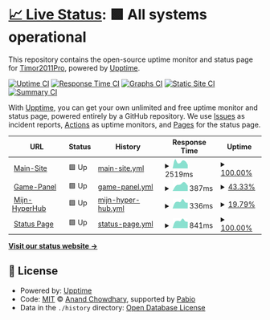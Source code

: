 # [📈 Live Status](https://status-test.hyper-hub.nl): <!--live status--> **🟩 All systems operational**

This repository contains the open-source uptime monitor and status page for [Timor2011Pro](https://status-test.hyper-hub.nl), powered by [Upptime](https://github.com/upptime/upptime).

[![Uptime CI](https://github.com/Timor2011Pro/status-test/workflows/Uptime%20CI/badge.svg)](https://github.com/Timor2011Pro/status-test/actions?query=workflow%3A%22Uptime+CI%22)
[![Response Time CI](https://github.com/Timor2011Pro/status-test/workflows/Response%20Time%20CI/badge.svg)](https://github.com/Timor2011Pro/status-test/actions?query=workflow%3A%22Response+Time+CI%22)
[![Graphs CI](https://github.com/Timor2011Pro/status-test/workflows/Graphs%20CI/badge.svg)](https://github.com/Timor2011Pro/status-test/actions?query=workflow%3A%22Graphs+CI%22)
[![Static Site CI](https://github.com/Timor2011Pro/status-test/workflows/Static%20Site%20CI/badge.svg)](https://github.com/Timor2011Pro/status-test/actions?query=workflow%3A%22Static+Site+CI%22)
[![Summary CI](https://github.com/Timor2011Pro/status-test/workflows/Summary%20CI/badge.svg)](https://github.com/Timor2011Pro/status-test/actions?query=workflow%3A%22Summary+CI%22)

With [Upptime](https://upptime.js.org), you can get your own unlimited and free uptime monitor and status page, powered entirely by a GitHub repository. We use [Issues](https://github.com/Timor2011Pro/status-test/issues) as incident reports, [Actions](https://github.com/Timor2011Pro/status-test/actions) as uptime monitors, and [Pages](https://status-test.hyper-hub.nl) for the status page.

<!--start: status pages-->
<!-- This summary is generated by Upptime (https://github.com/upptime/upptime) -->
<!-- Do not edit this manually, your changes will be overwritten -->
<!-- prettier-ignore -->
| URL | Status | History | Response Time | Uptime |
| --- | ------ | ------- | ------------- | ------ |
| <img alt="" src="https://icons.duckduckgo.com/ip3/hyper-hub.nl.ico" height="13"> [Main-Site](https://hyper-hub.nl) | 🟩 Up | [main-site.yml](https://github.com/Timor2011pro/status-test/commits/HEAD/history/main-site.yml) | <details><summary><img alt="Response time graph" src="./graphs/main-site/response-time-week.png" height="20"> 2519ms</summary><br><a href="https://status-test.hyper-hub.nl/history/main-site"><img alt="Response time 2519" src="https://img.shields.io/endpoint?url=https%3A%2F%2Fraw.githubusercontent.com%2FTimor2011pro%2Fstatus-test%2FHEAD%2Fapi%2Fmain-site%2Fresponse-time.json"></a><br><a href="https://status-test.hyper-hub.nl/history/main-site"><img alt="24-hour response time 1382" src="https://img.shields.io/endpoint?url=https%3A%2F%2Fraw.githubusercontent.com%2FTimor2011pro%2Fstatus-test%2FHEAD%2Fapi%2Fmain-site%2Fresponse-time-day.json"></a><br><a href="https://status-test.hyper-hub.nl/history/main-site"><img alt="7-day response time 2519" src="https://img.shields.io/endpoint?url=https%3A%2F%2Fraw.githubusercontent.com%2FTimor2011pro%2Fstatus-test%2FHEAD%2Fapi%2Fmain-site%2Fresponse-time-week.json"></a><br><a href="https://status-test.hyper-hub.nl/history/main-site"><img alt="30-day response time 2519" src="https://img.shields.io/endpoint?url=https%3A%2F%2Fraw.githubusercontent.com%2FTimor2011pro%2Fstatus-test%2FHEAD%2Fapi%2Fmain-site%2Fresponse-time-month.json"></a><br><a href="https://status-test.hyper-hub.nl/history/main-site"><img alt="1-year response time 2519" src="https://img.shields.io/endpoint?url=https%3A%2F%2Fraw.githubusercontent.com%2FTimor2011pro%2Fstatus-test%2FHEAD%2Fapi%2Fmain-site%2Fresponse-time-year.json"></a></details> | <details><summary><a href="https://status-test.hyper-hub.nl/history/main-site">100.00%</a></summary><a href="https://status-test.hyper-hub.nl/history/main-site"><img alt="All-time uptime 100.00%" src="https://img.shields.io/endpoint?url=https%3A%2F%2Fraw.githubusercontent.com%2FTimor2011pro%2Fstatus-test%2FHEAD%2Fapi%2Fmain-site%2Fuptime.json"></a><br><a href="https://status-test.hyper-hub.nl/history/main-site"><img alt="24-hour uptime 100.00%" src="https://img.shields.io/endpoint?url=https%3A%2F%2Fraw.githubusercontent.com%2FTimor2011pro%2Fstatus-test%2FHEAD%2Fapi%2Fmain-site%2Fuptime-day.json"></a><br><a href="https://status-test.hyper-hub.nl/history/main-site"><img alt="7-day uptime 100.00%" src="https://img.shields.io/endpoint?url=https%3A%2F%2Fraw.githubusercontent.com%2FTimor2011pro%2Fstatus-test%2FHEAD%2Fapi%2Fmain-site%2Fuptime-week.json"></a><br><a href="https://status-test.hyper-hub.nl/history/main-site"><img alt="30-day uptime 100.00%" src="https://img.shields.io/endpoint?url=https%3A%2F%2Fraw.githubusercontent.com%2FTimor2011pro%2Fstatus-test%2FHEAD%2Fapi%2Fmain-site%2Fuptime-month.json"></a><br><a href="https://status-test.hyper-hub.nl/history/main-site"><img alt="1-year uptime 100.00%" src="https://img.shields.io/endpoint?url=https%3A%2F%2Fraw.githubusercontent.com%2FTimor2011pro%2Fstatus-test%2FHEAD%2Fapi%2Fmain-site%2Fuptime-year.json"></a></details>
| <img alt="" src="https://icons.duckduckgo.com/ip3/panel.hyper-hub.nl.ico" height="13"> [Game-Panel](https://panel.hyper-hub.nl) | 🟩 Up | [game-panel.yml](https://github.com/Timor2011pro/status-test/commits/HEAD/history/game-panel.yml) | <details><summary><img alt="Response time graph" src="./graphs/game-panel/response-time-week.png" height="20"> 387ms</summary><br><a href="https://status-test.hyper-hub.nl/history/game-panel"><img alt="Response time 387" src="https://img.shields.io/endpoint?url=https%3A%2F%2Fraw.githubusercontent.com%2FTimor2011pro%2Fstatus-test%2FHEAD%2Fapi%2Fgame-panel%2Fresponse-time.json"></a><br><a href="https://status-test.hyper-hub.nl/history/game-panel"><img alt="24-hour response time 318" src="https://img.shields.io/endpoint?url=https%3A%2F%2Fraw.githubusercontent.com%2FTimor2011pro%2Fstatus-test%2FHEAD%2Fapi%2Fgame-panel%2Fresponse-time-day.json"></a><br><a href="https://status-test.hyper-hub.nl/history/game-panel"><img alt="7-day response time 387" src="https://img.shields.io/endpoint?url=https%3A%2F%2Fraw.githubusercontent.com%2FTimor2011pro%2Fstatus-test%2FHEAD%2Fapi%2Fgame-panel%2Fresponse-time-week.json"></a><br><a href="https://status-test.hyper-hub.nl/history/game-panel"><img alt="30-day response time 387" src="https://img.shields.io/endpoint?url=https%3A%2F%2Fraw.githubusercontent.com%2FTimor2011pro%2Fstatus-test%2FHEAD%2Fapi%2Fgame-panel%2Fresponse-time-month.json"></a><br><a href="https://status-test.hyper-hub.nl/history/game-panel"><img alt="1-year response time 387" src="https://img.shields.io/endpoint?url=https%3A%2F%2Fraw.githubusercontent.com%2FTimor2011pro%2Fstatus-test%2FHEAD%2Fapi%2Fgame-panel%2Fresponse-time-year.json"></a></details> | <details><summary><a href="https://status-test.hyper-hub.nl/history/game-panel">43.33%</a></summary><a href="https://status-test.hyper-hub.nl/history/game-panel"><img alt="All-time uptime 43.33%" src="https://img.shields.io/endpoint?url=https%3A%2F%2Fraw.githubusercontent.com%2FTimor2011pro%2Fstatus-test%2FHEAD%2Fapi%2Fgame-panel%2Fuptime.json"></a><br><a href="https://status-test.hyper-hub.nl/history/game-panel"><img alt="24-hour uptime 100.00%" src="https://img.shields.io/endpoint?url=https%3A%2F%2Fraw.githubusercontent.com%2FTimor2011pro%2Fstatus-test%2FHEAD%2Fapi%2Fgame-panel%2Fuptime-day.json"></a><br><a href="https://status-test.hyper-hub.nl/history/game-panel"><img alt="7-day uptime 43.33%" src="https://img.shields.io/endpoint?url=https%3A%2F%2Fraw.githubusercontent.com%2FTimor2011pro%2Fstatus-test%2FHEAD%2Fapi%2Fgame-panel%2Fuptime-week.json"></a><br><a href="https://status-test.hyper-hub.nl/history/game-panel"><img alt="30-day uptime 43.33%" src="https://img.shields.io/endpoint?url=https%3A%2F%2Fraw.githubusercontent.com%2FTimor2011pro%2Fstatus-test%2FHEAD%2Fapi%2Fgame-panel%2Fuptime-month.json"></a><br><a href="https://status-test.hyper-hub.nl/history/game-panel"><img alt="1-year uptime 43.33%" src="https://img.shields.io/endpoint?url=https%3A%2F%2Fraw.githubusercontent.com%2FTimor2011pro%2Fstatus-test%2FHEAD%2Fapi%2Fgame-panel%2Fuptime-year.json"></a></details>
| <img alt="" src="https://icons.duckduckgo.com/ip3/my.hyper-hub.nl.ico" height="13"> [Mijn-HyperHub](https://my.hyper-hub.nl) | 🟩 Up | [mijn-hyper-hub.yml](https://github.com/Timor2011pro/status-test/commits/HEAD/history/mijn-hyper-hub.yml) | <details><summary><img alt="Response time graph" src="./graphs/mijn-hyper-hub/response-time-week.png" height="20"> 336ms</summary><br><a href="https://status-test.hyper-hub.nl/history/mijn-hyper-hub"><img alt="Response time 336" src="https://img.shields.io/endpoint?url=https%3A%2F%2Fraw.githubusercontent.com%2FTimor2011pro%2Fstatus-test%2FHEAD%2Fapi%2Fmijn-hyper-hub%2Fresponse-time.json"></a><br><a href="https://status-test.hyper-hub.nl/history/mijn-hyper-hub"><img alt="24-hour response time 321" src="https://img.shields.io/endpoint?url=https%3A%2F%2Fraw.githubusercontent.com%2FTimor2011pro%2Fstatus-test%2FHEAD%2Fapi%2Fmijn-hyper-hub%2Fresponse-time-day.json"></a><br><a href="https://status-test.hyper-hub.nl/history/mijn-hyper-hub"><img alt="7-day response time 336" src="https://img.shields.io/endpoint?url=https%3A%2F%2Fraw.githubusercontent.com%2FTimor2011pro%2Fstatus-test%2FHEAD%2Fapi%2Fmijn-hyper-hub%2Fresponse-time-week.json"></a><br><a href="https://status-test.hyper-hub.nl/history/mijn-hyper-hub"><img alt="30-day response time 336" src="https://img.shields.io/endpoint?url=https%3A%2F%2Fraw.githubusercontent.com%2FTimor2011pro%2Fstatus-test%2FHEAD%2Fapi%2Fmijn-hyper-hub%2Fresponse-time-month.json"></a><br><a href="https://status-test.hyper-hub.nl/history/mijn-hyper-hub"><img alt="1-year response time 336" src="https://img.shields.io/endpoint?url=https%3A%2F%2Fraw.githubusercontent.com%2FTimor2011pro%2Fstatus-test%2FHEAD%2Fapi%2Fmijn-hyper-hub%2Fresponse-time-year.json"></a></details> | <details><summary><a href="https://status-test.hyper-hub.nl/history/mijn-hyper-hub">19.79%</a></summary><a href="https://status-test.hyper-hub.nl/history/mijn-hyper-hub"><img alt="All-time uptime 19.79%" src="https://img.shields.io/endpoint?url=https%3A%2F%2Fraw.githubusercontent.com%2FTimor2011pro%2Fstatus-test%2FHEAD%2Fapi%2Fmijn-hyper-hub%2Fuptime.json"></a><br><a href="https://status-test.hyper-hub.nl/history/mijn-hyper-hub"><img alt="24-hour uptime 0.00%" src="https://img.shields.io/endpoint?url=https%3A%2F%2Fraw.githubusercontent.com%2FTimor2011pro%2Fstatus-test%2FHEAD%2Fapi%2Fmijn-hyper-hub%2Fuptime-day.json"></a><br><a href="https://status-test.hyper-hub.nl/history/mijn-hyper-hub"><img alt="7-day uptime 19.79%" src="https://img.shields.io/endpoint?url=https%3A%2F%2Fraw.githubusercontent.com%2FTimor2011pro%2Fstatus-test%2FHEAD%2Fapi%2Fmijn-hyper-hub%2Fuptime-week.json"></a><br><a href="https://status-test.hyper-hub.nl/history/mijn-hyper-hub"><img alt="30-day uptime 19.79%" src="https://img.shields.io/endpoint?url=https%3A%2F%2Fraw.githubusercontent.com%2FTimor2011pro%2Fstatus-test%2FHEAD%2Fapi%2Fmijn-hyper-hub%2Fuptime-month.json"></a><br><a href="https://status-test.hyper-hub.nl/history/mijn-hyper-hub"><img alt="1-year uptime 19.79%" src="https://img.shields.io/endpoint?url=https%3A%2F%2Fraw.githubusercontent.com%2FTimor2011pro%2Fstatus-test%2FHEAD%2Fapi%2Fmijn-hyper-hub%2Fuptime-year.json"></a></details>
| <img alt="" src="https://icons.duckduckgo.com/ip3/status.hyper-hub.nl.ico" height="13"> [Status Page](https://status.hyper-hub.nl) | 🟩 Up | [status-page.yml](https://github.com/Timor2011pro/status-test/commits/HEAD/history/status-page.yml) | <details><summary><img alt="Response time graph" src="./graphs/status-page/response-time-week.png" height="20"> 841ms</summary><br><a href="https://status-test.hyper-hub.nl/history/status-page"><img alt="Response time 841" src="https://img.shields.io/endpoint?url=https%3A%2F%2Fraw.githubusercontent.com%2FTimor2011pro%2Fstatus-test%2FHEAD%2Fapi%2Fstatus-page%2Fresponse-time.json"></a><br><a href="https://status-test.hyper-hub.nl/history/status-page"><img alt="24-hour response time 725" src="https://img.shields.io/endpoint?url=https%3A%2F%2Fraw.githubusercontent.com%2FTimor2011pro%2Fstatus-test%2FHEAD%2Fapi%2Fstatus-page%2Fresponse-time-day.json"></a><br><a href="https://status-test.hyper-hub.nl/history/status-page"><img alt="7-day response time 841" src="https://img.shields.io/endpoint?url=https%3A%2F%2Fraw.githubusercontent.com%2FTimor2011pro%2Fstatus-test%2FHEAD%2Fapi%2Fstatus-page%2Fresponse-time-week.json"></a><br><a href="https://status-test.hyper-hub.nl/history/status-page"><img alt="30-day response time 841" src="https://img.shields.io/endpoint?url=https%3A%2F%2Fraw.githubusercontent.com%2FTimor2011pro%2Fstatus-test%2FHEAD%2Fapi%2Fstatus-page%2Fresponse-time-month.json"></a><br><a href="https://status-test.hyper-hub.nl/history/status-page"><img alt="1-year response time 841" src="https://img.shields.io/endpoint?url=https%3A%2F%2Fraw.githubusercontent.com%2FTimor2011pro%2Fstatus-test%2FHEAD%2Fapi%2Fstatus-page%2Fresponse-time-year.json"></a></details> | <details><summary><a href="https://status-test.hyper-hub.nl/history/status-page">100.00%</a></summary><a href="https://status-test.hyper-hub.nl/history/status-page"><img alt="All-time uptime 100.00%" src="https://img.shields.io/endpoint?url=https%3A%2F%2Fraw.githubusercontent.com%2FTimor2011pro%2Fstatus-test%2FHEAD%2Fapi%2Fstatus-page%2Fuptime.json"></a><br><a href="https://status-test.hyper-hub.nl/history/status-page"><img alt="24-hour uptime 100.00%" src="https://img.shields.io/endpoint?url=https%3A%2F%2Fraw.githubusercontent.com%2FTimor2011pro%2Fstatus-test%2FHEAD%2Fapi%2Fstatus-page%2Fuptime-day.json"></a><br><a href="https://status-test.hyper-hub.nl/history/status-page"><img alt="7-day uptime 100.00%" src="https://img.shields.io/endpoint?url=https%3A%2F%2Fraw.githubusercontent.com%2FTimor2011pro%2Fstatus-test%2FHEAD%2Fapi%2Fstatus-page%2Fuptime-week.json"></a><br><a href="https://status-test.hyper-hub.nl/history/status-page"><img alt="30-day uptime 100.00%" src="https://img.shields.io/endpoint?url=https%3A%2F%2Fraw.githubusercontent.com%2FTimor2011pro%2Fstatus-test%2FHEAD%2Fapi%2Fstatus-page%2Fuptime-month.json"></a><br><a href="https://status-test.hyper-hub.nl/history/status-page"><img alt="1-year uptime 100.00%" src="https://img.shields.io/endpoint?url=https%3A%2F%2Fraw.githubusercontent.com%2FTimor2011pro%2Fstatus-test%2FHEAD%2Fapi%2Fstatus-page%2Fuptime-year.json"></a></details>

<!--end: status pages-->

[**Visit our status website →**](https://status-test.hyper-hub.nl)

## 📄 License

- Powered by: [Upptime](https://github.com/upptime/upptime)
- Code: [MIT](./LICENSE) © [Anand Chowdhary](https://anandchowdhary.com), supported by [Pabio](https://pabio.com)
- Data in the `./history` directory: [Open Database License](https://opendatacommons.org/licenses/odbl/1-0/)
